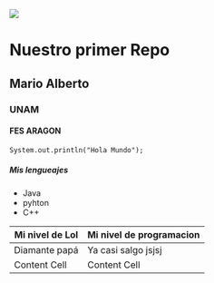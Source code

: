 ![](https://i.kym-cdn.com/entries/icons/original/000/031/994/Screen_Shot_2019-12-02_at_11.23.01_AM.png)


# Nuestro primer Repo
## Mario Alberto
### UNAM
#### FES ARAGON

```
System.out.println("Hola Mundo");
```
##### Mis lengueajes 

- Java
- pyhton
- C++

Mi nivel de Lol  | Mi nivel de programacion
------------- | -------------
Diamante papá  | Ya casi salgo jsjsj
Content Cell  | Content Cell
